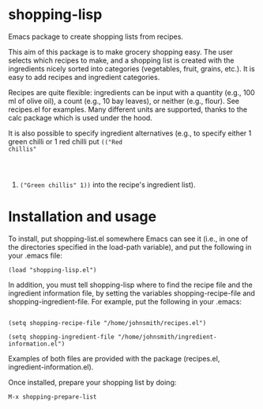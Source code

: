 shopping-lisp
=============

Emacs package to create shopping lists from recipes.

This aim of this package is to make grocery shopping easy. The user
selects which recipes to make, and a shopping list is created with the
ingredients nicely sorted into categories (vegetables, fruit, grains,
etc.). It is easy to add recipes and ingredient categories.

Recipes are quite flexible: ingredients can be input with a quantity
(e.g., 100 ml of olive oil), a count (e.g., 10 bay leaves), or neither
(e.g., flour). See recipes.el for examples. Many different units are
supported, thanks to the calc package which is used under the hood.

It is also possible to specify ingredient alternatives (e.g., to
specify either 1 green chilli or 1 red chilli put <code>(("Red chillis"
1) ("Green chillis" 1))</code> into the recipe's ingredient list).

Installation and usage
======================

To install, put shopping-list.el somewhere Emacs can see it (i.e., in
one of the directories specified in the load-path variable), and put
the following in your .emacs file:

<code>(load "shopping-lisp.el")</code>

In addition, you must tell shopping-lisp where to find the recipe
file and the ingredient information file, by setting the variables
shopping-recipe-file and shopping-ingredient-file. For example, put
the following in your .emacs:

<code>
(setq shopping-recipe-file "/home/johnsmith/recipes.el")
</code>

<code>
(setq shopping-ingredient-file "/home/johnsmith/ingredient-information.el")
</code>

Examples of both files are provided with the package (recipes.el,
ingredient-information.el).

Once installed, prepare your shopping list by doing:

<code>M-x shopping-prepare-list</code>
